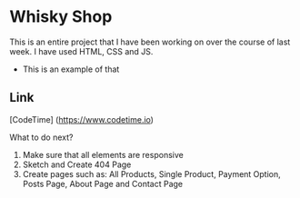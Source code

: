 # Whisky Shop
This is an entire project that I have been working on over the course of last week. I have used HTML, CSS and JS.

* This is an example of that

## Link
[CodeTime] (https://www.codetime.io)

What to do next?
1.  Make sure that all elements are responsive
2.  Sketch and Create 404 Page
3.  Create pages such as: All Products, Single Product, Payment Option, Posts Page, About Page and Contact Page
